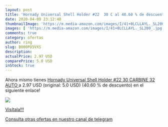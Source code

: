 ```yaml
---
layout: post
title: 'Hornady Universal Shell Holder #22  30 C al 40.60 % de descuento'
date: 2020-04-09 23:12:48
thumbnailImage: 'https://m.media-amazon.com/images/I/41+0LCLLAYL._SL200_.jpg'
images: [ 'https://m.media-amazon.com/images/I/41+0LCLLAYL._SL200_.jpg' ]
comments: true
category: ofertas
author: ring
slug: B000PD5VXS
description:
actualPrice: 2.97 USD
comparePrice: 5.0 USD
inStock: true
---
```


Ahora mismo tienes [Hornady Universal Shell Holder #22  30 CARBINE  32 AUTO ](https://www.amazon.com/dp/B000PD5VXS/?tag=redken08-20) a 2.97 USD (original: 5.0 USD) (40.60 %  de descuento) en el siguiente enlace!

[![](https://m.media-amazon.com/images/I/41+0LCLLAYL._SL200_.jpg)](https://www.amazon.com/dp/B000PD5VXS/?tag=redken08-20)

[Visítala!!!](https://www.amazon.com/dp/B000PD5VXS/?tag=redken08-20)

[Consulta otras ofertas en nuestro canal de telegram](https://t.me/s/ofertas25)
